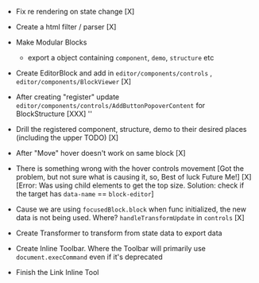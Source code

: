 -   Fix re rendering on state change [X]
-   Create a html filter / parser [X]
-   Make Modular Blocks

    -   export a object containing `component`, `demo`, `structure` etc

-   Create EditorBlock and add in `editor/components/controls` , `editor/components/BlockViewer` [X]
-   After creating "register" update `editor/components/controls/AddButtonPopoverContent` for BlockStructure [XXX] ''
-   Drill the registered component, structure, demo to their desired places (including the upper TODO) [X]
-   After "Move" hover doesn't work on same block [X]
-   There is something wrong with the hover controls movement [Got the problem, but not sure what is causing it, so, Best of luck Future Me!] [X] [Error: Was using child elements to get the top size. Solution: check if the target has `data-name` == `block-editor`]
-   Cause we are using `focusedBlock.block` when func initialized, the new data is not being used. Where? `handleTransformUpdate` in `controls` [X]
-   Create Transformer to transform from state data to export data
-   Create Inline Toolbar. Where the Toolbar will primarily use `document.execCommand` even if it's deprecated

-   Finish the Link Inline Tool
